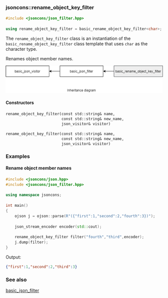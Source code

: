 ### jsoncons::rename_object_key_filter

```c++
#include <jsoncons/json_filter.hpp>

using rename_object_key_filter = basic_rename_object_key_filter<char>;
```
The `rename_object_key_filter` class is an instantiation of the `basic_rename_object_key_filter` class template that uses `char` as the character type. 

Renames object member names. 

![rename_object_key_filter](diagrams/rename_object_key_filter.png)

#### Constructors

    rename_object_key_filter(const std::string& name,
                             const std::string& new_name,
                             json_visitor& visitor)

    rename_object_key_filter(const std::string& name,
                             const std::string& new_name,
                             json_visitor& visitor)

### Examples

#### Rename object member names

```c++
#include <jsoncons/json.hpp>
#include <jsoncons/json_filter.hpp>

using namespace jsoncons;

int main()
{
    ojson j = ojson::parse(R"({"first":1,"second":2,"fourth":3})");

    json_stream_encoder encoder(std::cout);

    rename_object_key_filter filter("fourth","third",encoder);
    j.dump(filter);
}
```
Output:
```json
{"first":1,"second":2,"third":3}
```

### See also

[basic_json_filter](basic_json_filter.md)

